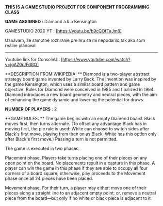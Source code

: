 **THIS IS A GAME STUDIO PROJECT FOR COMPONENT PROGRAMMING CLASS**

**GAME ASSIGNED :** Diamond a.k.a Kensington


GAMESTUDIO 2020 YT : [https://youtu.be/b9cQOfTaJm8]

Uznávam, že samotné rozhranie pre hru sa mi nepodarilo tak ako som reálne plánoval


-------------------------------------------------------------------------
Youtube link for ConsoleUI: [https://www.youtube.com/watch?v=jgAZ0rJFdGQ]


**DESCRIPTION FROM WIKIPEDIA: **
Diamond is a two-player abstract strategy board game invented by Larry Back. 
The invention was inspired by the game Kensington, which uses a similar 
board pattern and game objective. Rules for Diamond were conceived in 1985
and finalized in 1994. Diamond introduces a new board geometry and
neutral pieces, with the aim of enhancing the game dynamic and 
lowering the potential for draws. 

**NUMBER OF PLAYERS :** 2

**GAME RULES: **
The game begins with an empty Diamond board. 
Black moves first, then turns alternate. 
(To offset any advantage Black has in moving first, the pie rule is used:
White can choose to switch sides after Black's first move, playing from then on as Black.
White has this option only after Black's first move.) 
Passing a turn is not permitted.

The game is executed in two phases:

Placement phase. 
Players take turns placing one of their pieces on any open point on the board. 
No placements result in a capture in this phase. 
A player can win the game in this phase if they are able to occupy all four corners of a board square;
otherwise, play proceeds to the Movement phase once all 24 pieces have been placed.
    
Movement phase. 
For their turn, a player may either:
    move one of their pieces along a straight line to an adjacent empty point; or,
    remove a neutral piece from the board—but only if no white or black piece is adjacent to it.